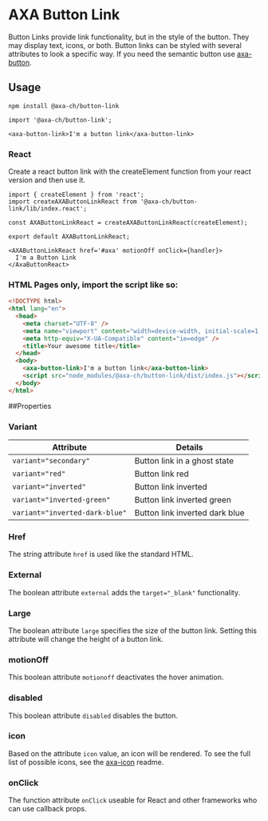 # AXA Button Link

Button Links provide link functionality, but in the style of the button. They may display text, icons, or both. Button links can be styled with several attributes to look a specific way.
If you need the semantic button use [axa-button](https://github.com/axa-ch/patterns-library/blob/develop-v2/src/components/10-atoms/button/README.md).

## Usage

`npm install @axa-ch/button-link`

```
import '@axa-ch/button-link';

<axa-button-link>I'm a button link</axa-button-link>
```

### React

Create a react button link with the createElement function from your react version and then use it.

```
import { createElement } from 'react';
import createAXAButtonLinkReact from '@axa-ch/button-link/lib/index.react';

const AXAButtonLinkReact = createAXAButtonLinkReact(createElement);

export default AXAButtonLinkReact;
```

```
<AXAButtonLinkReact href='#axa' motionOff onClick={handler}>
  I'm a Button Link
</AxaButtonReact>
```

### HTML Pages only, import the script like so:

```html
<!DOCTYPE html>
<html lang="en">
  <head>
    <meta charset="UTF-8" />
    <meta name="viewport" content="width=device-width, initial-scale=1.0" />
    <meta http-equiv="X-UA-Compatible" content="ie=edge" />
    <title>Your awesome title</title>
  </head>
  <body>
    <axa-button-link>I'm a button link</axa-button-link>
    <script src="node_modules/@axa-ch/button-link/dist/index.js"></script>
  </body>
</html>
```

##Properties

### Variant

| Attribute                      | Details                        |
| ------------------------------ | ------------------------------ |
| `variant="secondary"`          | Button link in a ghost state   |
| `variant="red"`                | Button link red                |
| `variant="inverted"`           | Button link inverted           |
| `variant="inverted-green"`     | Button link inverted green     |
| `variant="inverted-dark-blue"` | Button link inverted dark blue |

### Href

The string attribute `href` is used like the standard HTML.

### External

The boolean attribute `external` adds the `target="_blank"` functionality.

### Large

The boolean attribute `large` specifies the size of the button link. Setting this attribute will change the height of a button link.

### motionOff

This boolean attribute `motionoff` deactivates the hover animation.

### disabled

This boolean attribute `disabled` disables the button.

### icon

Based on the attribute `icon` value, an icon will be rendered. To see the full list of possible icons, see the [axa-icon](https://github.com/axa-ch/patterns-library/blob/develop-v2/src/components/10-atoms/icon/README.md) readme.

### onClick

The function attribute `onClick` useable for React and other frameworks who can use callback props.
